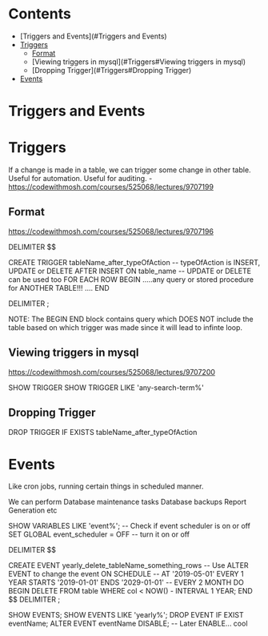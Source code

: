# Contents

- [Triggers and Events](#Triggers and Events)
- [Triggers](#Triggers)
    - [Format](#Triggers#Format)
    - [Viewing triggers in mysql](#Triggers#Viewing triggers in mysql)
    - [Dropping Trigger](#Triggers#Dropping Trigger)
- [Events](#Events)

# Triggers and Events

# Triggers
If a change is made in a table, we can trigger some change in other table.
Useful for automation.
Useful for auditing. - https://codewithmosh.com/courses/525068/lectures/9707199

## Format
https://codewithmosh.com/courses/525068/lectures/9707196

DELIMITER $$

CREATE TRIGGER tableName_after_typeOfAction  -- typeOfAction is INSERT, UPDATE or DELETE
    AFTER INSERT ON table_name               -- UPDATE or DELETE can be used too
    FOR EACH ROW
BEGIN
.....any query or stored procedure for ANOTHER TABLE!!! ....
END

DELIMITER ;

NOTE: The BEGIN END block contains query which DOES NOT include the table based on which trigger was made since it will lead to infinte loop.

## Viewing triggers in mysql
https://codewithmosh.com/courses/525068/lectures/9707200

SHOW TRIGGER
SHOW TRIGGER LIKE 'any-search-term%'

## Dropping Trigger
DROP TRIGGER IF EXISTS tableName_after_typeOfAction

# Events

Like cron jobs, running certain things in scheduled manner.

We can perform
Database maintenance tasks
Database backups
Report Generation etc

SHOW VARIABLES LIKE 'event%';       -- Check if event scheduler is on or off
SET GLOBAL event_scheduler = OFF    -- turn it on or off

DELIMITER $$

CREATE EVENT yearly_delete_tableName_something_rows     -- Use ALTER EVENT to change the event
ON SCHEDULE
    -- AT '2019-05-01'
    EVERY 1 YEAR STARTS '2019-01-01' ENDS '2029-01-01'
    -- EVERY 2 MONTH
DO BEGIN
    DELETE FROM table
    WHERE col < NOW() - INTERVAL 1 YEAR;
END $$
DELIMITER ;

SHOW EVENTS;
SHOW EVENTS LIKE 'yearly%';
DROP EVENT IF EXIST eventName;
ALTER EVENT eventName DISABLE;  -- Later ENABLE... cool
